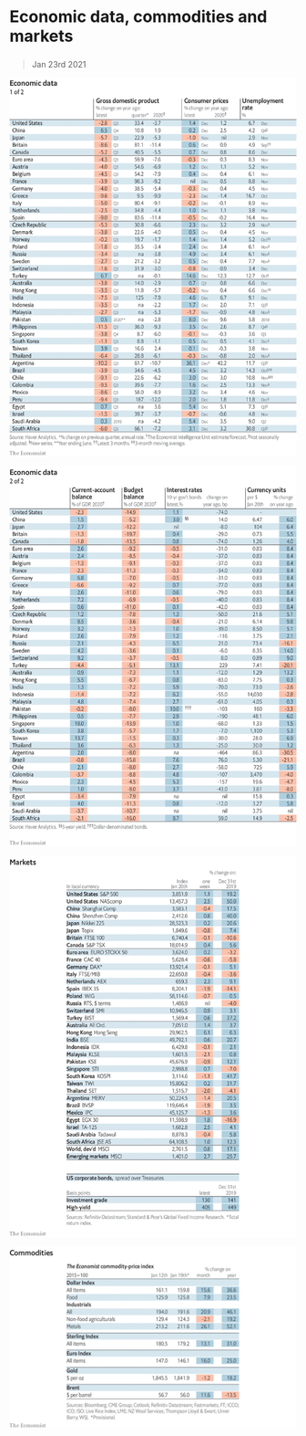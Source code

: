###### 

# Economic data, commodities and markets 

#####  

> Jan 23rd 2021 

![image](images/20210123_int101.png) 


![image](images/20210123_int102.png) 


![image](images/20210123_int201.png) 


![image](images/20210123_int401.png) 


